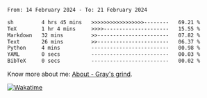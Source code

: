 <!--START_SECTION:waka-->

```txt
From: 14 February 2024 - To: 21 February 2024

sh         4 hrs 45 mins   >>>>>>>>>>>>>>>>>--------   69.21 %
TeX        1 hr 4 mins     >>>>---------------------   15.55 %
Markdown   32 mins         >>-----------------------   07.82 %
Text       26 mins         >>-----------------------   06.37 %
Python     4 mins          -------------------------   00.98 %
YAML       0 secs          -------------------------   00.03 %
BibTeX     0 secs          -------------------------   00.02 %
```

<!--END_SECTION:waka-->

<!-- [![grayxu's github stats](https://github-readme-stats.vercel.app/api?username=grayxu&count_private=true&show_icons=true)](https://github.com/grayxu) -->

Know more about me: [About - Gray's grind](https://www.grayxu.cn/).
<p align="left">
  <a href="https://wakatime.com/@grayxu" target="_blank">
    <img alt="Wakatime" src="https://wakatime.com/badge/user/c69eb31e-43a1-463f-8968-c3449e386f57.svg"/>
  </a>
</p>

